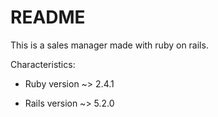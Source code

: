 # README

This is a sales manager made with ruby on rails.

Characteristics:

* Ruby version ~> 2.4.1

* Rails version ~> 5.2.0
